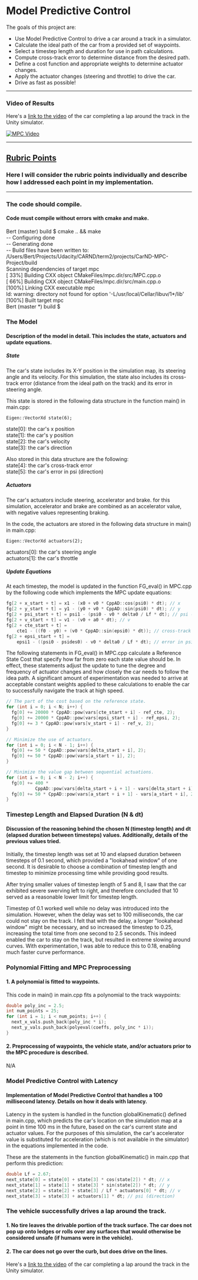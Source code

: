 # Model Predictive Control

The goals of this project are:

* Use Model Predictive Control to drive a car around a track in a simulator.
* Calculate the ideal path of the car from a provided set of waypoints.
* Select a timestep length and duration for use in path calculations.
* Compute cross-track error to determine distance from the desired path.
* Define a cost function and appropriate weights to determine actuator changes.
* Apply the actuator changes (steering and throttle) to drive the car.
* Drive as fast as possible!

---

### Video of Results

Here's a [link to the video](https://github.com/bertciccone/CarND-MPC-Project/blob/master/video/mpc_video.mov) of the car completing a lap around the track in the Unity simulator.

[![MPC Video](https://github.com/bertciccone/CarND-MPC-Project/blob/master/img/Screen%20Shot%202017-12-11%20at%2010.48.12%20AM.png)](https://github.com/bertciccone/CarND-MPC-Project/blob/master/video/mpc_video.mov)

---

## [Rubric Points](https://review.udacity.com/#!/rubrics/896/view)

### Here I will consider the rubric points individually and describe how I addressed each point in my implementation.  

---

### The code should compile.

#### Code must compile without errors with cmake and make.

Bert (master) build $ cmake .. && make  
-- Configuring done  
-- Generating done  
-- Build files have been written to:   /Users/Bert/Projects/Udacity/CARND/term2/projects/CarND-MPC-Project/build  
Scanning dependencies of target mpc  
[ 33%] Building CXX object CMakeFiles/mpc.dir/src/MPC.cpp.o  
[ 66%] Building CXX object CMakeFiles/mpc.dir/src/main.cpp.o  
[100%] Linking CXX executable mpc  
ld: warning: directory not found for option '-L/usr/local/Cellar/libuv/1*/lib'  
[100%] Built target mpc  
Bert (master *) build $

### The Model

#### Description of the model in detail. This includes the state, actuators and update equations.

##### State

The car's state includes its X-Y position in the simulation map, its steering angle and its velocity. For this simulation, the state also includes its cross-track error (distance from the ideal path on the track) and its error in steering angle.

This state is stored in the following data structure in the function main() in main.cpp:

`Eigen::VectorXd state(6);`

state[0]: the car's x position  
state[1]: the car's y position  
state[2]: the car's velocity  
state[3]: the car's direction  

Also stored in this data structure are the following:  
state[4]: the car's cross-track error  
state[5]: the car's error in psi (direction)  

##### Actuators

The car's actuators include steering, accelerator and brake. for this simulation, accelerator and brake are combined as an accelerator value, with negative values representing braking.

In the code, the actuators are stored in the following data structure in main() in main.cpp:

`Eigen::VectorXd actuators(2);`

actuators[0]: the car's steering angle  
actuators[1]: the car's throttle  

##### Update Equations

At each timestep, the model is updated in the function FG_eval() in MPC.cpp by the following code which implements the MPC update equations:

```c++
fg[2 + x_start + t] = x1 - (x0 + v0 * CppAD::cos(psi0) * dt); // x  
fg[2 + y_start + t] = y1 - (y0 + v0 * CppAD::sin(psi0) * dt); // y  
fg[2 + psi_start + t] = psi1 - (psi0 - v0 * delta0 / Lf * dt); // psi (direction)  
fg[2 + v_start + t] = v1 - (v0 + a0 * dt); // v  
fg[2 + cte_start + t] =  
    cte1 - ((f0 - y0) + (v0 * CppAD::sin(epsi0) * dt)); // cross-track error  
fg[2 + epsi_start + t] =  
    epsi1 - ((psi0 - psides0) - v0 * delta0 / Lf * dt); // error in psi
```

The following statements in FG_eval() in MPC.cpp calculate a Reference State Cost that specify how far from zero each state value should be. In effect, these statements adjust the update to tune the degree and frequency of actuator changes and how closely the car needs to follow the idea path. A significant amount of experimentation was needed to arrive at acceptable constant weights applied to these calculations to enable the car to successfully navigate the track at high speed.

```c++
// The part of the cost based on the reference state.  
for (int i = 0; i < N; i++) {  
  fg[0] += 20000 * CppAD::pow(vars[cte_start + i] - ref_cte, 2);  
  fg[0] += 20000 * CppAD::pow(vars[epsi_start + i] - ref_epsi, 2);  
  fg[0] += 3 * CppAD::pow(vars[v_start + i] - ref_v, 2);  
}

// Minimize the use of actuators.  
for (int i = 0; i < N - 1; i++) {  
  fg[0] += 50 * CppAD::pow(vars[delta_start + i], 2);  
  fg[0] += 50 * CppAD::pow(vars[a_start + i], 2);  
}

// Minimize the value gap between sequential actuations.  
for (int i = 0; i < N - 2; i++) {  
  fg[0] += 400 *  
           CppAD::pow(vars[delta_start + i + 1] - vars[delta_start + i], 2);  
  fg[0] += 50 * CppAD::pow(vars[a_start + i + 1] - vars[a_start + i], 2);  
}
```

### Timestep Length and Elapsed Duration (N & dt)

#### Discussion of the reasoning behind the chosen N (timestep length) and dt (elapsed duration between timesteps) values. Additionally, details of the previous values tried.

Initially, the timestep length was set at 10 and elapsed duration between timesteps of 0.1 second, which provided a "lookahead window" of one second. It is desirable to choose a combination of timestep length and timestep to minimize processing time while providing good results.

After trying smaller values of timestep length of 5 and 8, I saw that the car exhibited severe swerving left to right, and therefore concluded that 10 served as a reasonable lower limit for timestep length.

Timestep of 0.1 worked well while no delay was introduced into the simulation. However, when the delay was set to 100 milliseconds, the car could not stay on the track. I felt that with the delay, a longer "lookahead window" might be necessary, and so increased the timestep to 0.25, increasing the total time from one second to 2.5 seconds. This indeed enabled the car to stay on the track, but resulted in extreme slowing around curves. With experimentation, I was able to reduce this to 0.18, enabling much faster curve performance.

### Polynomial Fitting and MPC Preprocessing

#### 1. A polynomial is fitted to waypoints.

This code in main() in main.cpp fits a polynomial to the track waypoints:

```c++
double poly_inc = 2.5;  
int num_points = 25;  
for (int i = 1; i < num_points; i++) {  
  next_x_vals.push_back(poly_inc * i);  
  next_y_vals.push_back(polyeval(coeffs, poly_inc * i));  
}
```

#### 2. Preprocessing of waypoints, the vehicle state, and/or actuators prior to the MPC procedure is described.

N/A

### Model Predictive Control with Latency

#### Implementation of Model Predictive Control that handles a 100 millisecond latency. Details on how it deals with latency.

Latency in the system is handled in the function globalKinematic() defined in main.cpp, which predicts the car's location on the simulation map at a point in time 100 ms in the future, based on the car's current state and actuator values. For the purposes of this simulation, the car's accelerator value is substituted for acceleration (which is not available in the simulator) in the equations implemented in the code.

These are the statements in the function globalKinematic() in main.cpp that perform this prediction:

```c++
double Lf = 2.67;  
next_state[0] = state[0] + state[3] * cos(state[2]) * dt; // x  
next_state[1] = state[1] + state[3] * sin(state[2]) * dt; // y  
next_state[2] = state[2] + state[3] / Lf * actuators[0] * dt; // v  
next_state[3] = state[3] + actuators[1] * dt; // psi (direction)
```

### The vehicle successfully drives a lap around the track.

#### 1. No tire leaves the drivable portion of the track surface. The car does not pop up onto ledges or rolls over any surfaces that would otherwise be considered unsafe (if humans were in the vehicle).
#### 2. The car does not go over the curb, but does drive on the lines.

Here's a [link to the video](https://github.com/bertciccone/CarND-MPC-Project/blob/master/video/mpc_video.mov) of the car completing a lap around the track in the Unity simulator.
